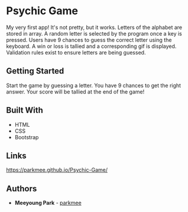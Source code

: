 # Psychic Game
My very first app! It's not pretty, but it works. Letters of the alphabet are stored in array. A random letter is selected by the program once a key is pressed. Users have 9 chances to guess the correct letter using the keyboard. A win or loss is tallied and a corresponding gif is displayed. Validation rules exist to ensure letters are being guessed.

## Getting Started

Start the game by guessing a letter. You have 9 chances to get the right answer. Your score will be tallied at the end of the game!

## Built With

* HTML
* CSS
* Bootstrap

## Links

https://parkmee.github.io/Psychic-Game/

## Authors

* **Meeyoung Park** - [parkmee](https://github.com/parkmee)
